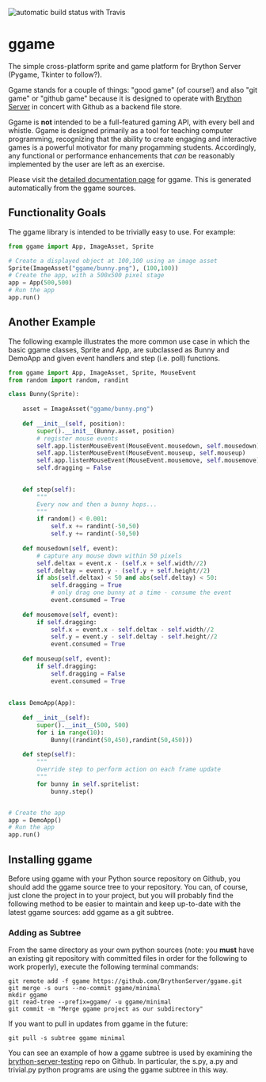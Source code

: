 ![automatic build status with Travis](https://travis-ci.org/BrythonServer/ggame.svg?branch=master)

# ggame
The simple cross-platform sprite and game platform for Brython Server (Pygame, Tkinter to follow?).

Ggame stands for a couple of things: "good game" (of course!) and also "git game" or "github game" 
because it is designed to operate with [Brython Server](http://runpython.com) in concert with
Github as a backend file store.

Ggame is **not** intended to be a full-featured gaming API, with every bell and whistle. Ggame is
designed primarily as a tool for teaching computer programming, recognizing that the ability
to create engaging and interactive games is a powerful motivator for many progamming students.
Accordingly, any functional or performance enhancements that *can* be reasonably implemented 
by the user are left as an exercise. 

Please visit the [detailed documentation page](http://brythonserver.github.io/ggame/) for ggame. This is generated automatically from the ggame sources.

## Functionality Goals

The ggame library is intended to be trivially easy to use. For example:

```python
from ggame import App, ImageAsset, Sprite

# Create a displayed object at 100,100 using an image asset
Sprite(ImageAsset("ggame/bunny.png"), (100,100))
# Create the app, with a 500x500 pixel stage
app = App(500,500)  
# Run the app
app.run()
```

## Another Example 

The following example illustrates the more common use case in which the basic ggame
classes, Sprite and App, are subclassed as Bunny and DemoApp and given event handlers
and step (i.e. poll) functions.

```python
from ggame import App, ImageAsset, Sprite, MouseEvent
from random import random, randint

class Bunny(Sprite):
    
    asset = ImageAsset("ggame/bunny.png")
    
    def __init__(self, position):
        super().__init__(Bunny.asset, position)
        # register mouse events
        self.app.listenMouseEvent(MouseEvent.mousedown, self.mousedown)
        self.app.listenMouseEvent(MouseEvent.mouseup, self.mouseup)
        self.app.listenMouseEvent(MouseEvent.mousemove, self.mousemove)
        self.dragging = False

    
    def step(self):
        """
        Every now and then a bunny hops...
        """
        if random() < 0.001:
            self.x += randint(-50,50)
            self.y += randint(-50,50)
        
    def mousedown(self, event):
        # capture any mouse down within 50 pixels
        self.deltax = event.x - (self.x + self.width//2) 
        self.deltay = event.y - (self.y + self.height//2)
        if abs(self.deltax) < 50 and abs(self.deltay) < 50:
            self.dragging = True
            # only drag one bunny at a time - consume the event
            event.consumed = True
            
    def mousemove(self, event):
        if self.dragging:
            self.x = event.x - self.deltax - self.width//2
            self.y = event.y - self.deltay - self.height//2
            event.consumed = True
            
    def mouseup(self, event):
        if self.dragging:
            self.dragging = False
            event.consumed = True
            
        
class DemoApp(App):
    
    def __init__(self):
        super().__init__(500, 500)
        for i in range(10):
            Bunny((randint(50,450),randint(50,450)))
        
    def step(self):
        """
        Override step to perform action on each frame update
        """
        for bunny in self.spritelist:
            bunny.step()


# Create the app
app = DemoApp()  
# Run the app
app.run()
```

## Installing ggame

Before using ggame with your Python source repository on Github, you should add the ggame source
tree to your repository. You can, of course, just clone the project in to your project, but you
will probably find the following method to be easier to maintain and keep up-to-date with the 
latest ggame sources: add ggame as a git subtree.

### Adding as Subtree

From the same directory as your own python sources (note: you **must** have an existing git repository
with committed files in order for the following to work properly), execute the following terminal 
commands:

    git remote add -f ggame https://github.com/BrythonServer/ggame.git
    git merge -s ours --no-commit ggame/minimal
    mkdir ggame
    git read-tree --prefix=ggame/ -u ggame/minimal
    git commit -m "Merge ggame project as our subdirectory"
    
If you want to pull in updates from ggame in the future:
    
    git pull -s subtree ggame minimal
    
You can see an example of how a ggame subtree is used by examining the [brython-server-testing](https://github.com/tiggerntatie/brython-server-testing) repo on Github. In particular, the s.py, a.py and trivial.py python programs are using the ggame subtree in this way.
